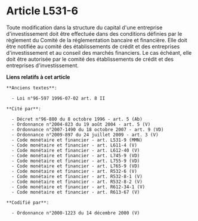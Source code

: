 # Article L531-6

Toute modification dans la structure du capital d'une entreprise d'investissement doit être effectuée dans des conditions
définies par le règlement du Comité de la réglementation bancaire et financière. Elle doit être notifiée au comité des
établissements de crédit et des entreprises d'investissement et au conseil des marchés financiers. Le cas échéant, elle doit
être autorisée par le comité des établissements de crédit et des entreprises d'investissement.

**Liens relatifs à cet article**

	**Anciens textes**:

	  - Loi n°96-597 1996-07-02 art. 8 II

	**Cité par**:

	  - Décret n°96-880 du 8 octobre 1996 - art. 5 (Ab)
	  - Ordonnance n°2004-823 du 19 août 2004 - art. 5 (V)
	  - Ordonnance n°2007-1490 du 18 octobre 2007 - art. 9 (VD)
	  - Ordonnance n°2009-897 du 24 juillet 2009 - art. 3 (V)
	  - Code monétaire et financier - art. L531-9 (MMN)
	  - Code monétaire et financier - art. L611-4 (V)
	  - Code monétaire et financier - art. L612-40 (V)
	  - Code monétaire et financier - art. L745-9 (VD)
	  - Code monétaire et financier - art. L755-9 (VD)
	  - Code monétaire et financier - art. L765-9 (VD)
	  - Code monétaire et financier - art. R532-6 (V)
	  - Code monétaire et financier - art. R532-8-1 (V)
	  - Code monétaire et financier - art. R532-8-2 (V)
	  - Code monétaire et financier - art. R612-34-1 (V)
	  - Code monétaire et financier - art. R613-67 (V)

	**Codifié par**:

	  - Ordonnance n°2000-1223 du 14 décembre 2000 (V)
